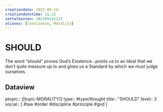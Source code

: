 ```yaml
---
creationdate: 2022-09-14
creationdatetime: 21:22
zettelkasten: 202209142122
aliases: [Conscience, Morality]
---
```

# SHOULD
The word “should” proves God’s Existence…points us to an Ideal that we don’t quite measure up to and gives us a Standard by which we must judge ourselves.

## Dataview
ptopic:: [[topic-MORALITY]]
type:: #type/thought
title:: "SHOULD"
level:: 3
social:: [ #law #order #discipline #principle #god ]